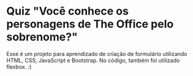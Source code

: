 # Quiz "Você conhece os personagens de The Office pelo sobrenome?"



Esse é um projeto para aprendizado de criação de formulário utilizando HTML, CSS, JavaScript e Bootstrap. No código, também foi utilizado flexbox. :) 


